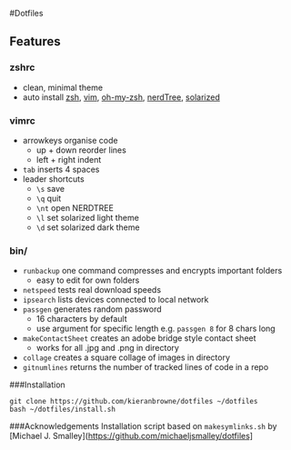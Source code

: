 #Dotfiles

## Features
### zshrc
- clean, minimal theme
- auto install [zsh](http://www.zsh.org), [vim](http://www.vim.org), [oh-my-zsh](https://github.com/robbyrussell/oh-my-zsh), [nerdTree](https://github.com/scrooloose/nerdtree), [solarized](https://github.com/altercation/solarized)

### vimrc
- arrowkeys organise code
    - up + down reorder lines
    - left + right indent 
- ```tab``` inserts 4 spaces
- leader shortcuts
    - ```\s``` save
    - ```\q``` quit
    - ```\nt``` open NERDTREE
    - ```\l``` set solarized light theme
    - ```\d``` set solarized dark theme

### bin/
- ```runbackup``` one command compresses and encrypts important folders
    - easy to edit for own folders
- ```netspeed``` tests real download speeds
- ```ipsearch``` lists devices connected to local network
- ```passgen``` generates random password
    - 16 characters by default
    - use argument for specific length e.g. ```passgen 8``` for 8 chars long
- ```makeContactSheet``` creates an adobe bridge style contact sheet
    - works for all .jpg and .png in directory
- ```collage``` creates a square collage of images in directory 
- ```gitnumlines``` returns the number of tracked lines of code in a repo

###Installation
```
git clone https://github.com/kieranbrowne/dotfiles ~/dotfiles
bash ~/dotfiles/install.sh
```
###Acknowledgements
Installation script based on `makesymlinks.sh` by [Michael J. Smalley](https://github.com/michaeljsmalley/dotfiles]
